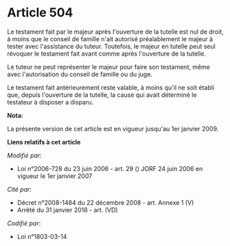 # Article 504

Le testament fait par le majeur après l'ouverture de la tutelle est nul de droit, à moins que le conseil de famille n'ait
autorisé préalablement le majeur à tester avec l'assistance du tuteur. Toutefois, le majeur en tutelle peut seul révoquer le
testament fait avant comme après l'ouverture de la tutelle.

Le tuteur ne peut représenter le majeur pour faire son testament, même avec l'autorisation du conseil de famille ou du juge.

Le testament fait antérieurement reste valable, à moins qu'il ne soit établi que, depuis l'ouverture de la tutelle, la cause
qui avait déterminé le testateur à disposer a disparu.

**Nota:**

La présente version de cet article est en vigueur jusqu'au 1er janvier 2009.

**Liens relatifs à cet article**

_Modifié par_:

  - Loi n°2006-728 du 23 juin 2006 - art. 29 () JORF 24 juin 2006 en vigueur le 1er janvier 2007

_Cité par_:

  - Décret n°2008-1484 du 22 décembre 2008 - art. Annexe 1 (V)
  - Arrêté du 31 janvier 2018 - art. (VD)

_Codifié par_:

  - Loi n°1803-03-14
